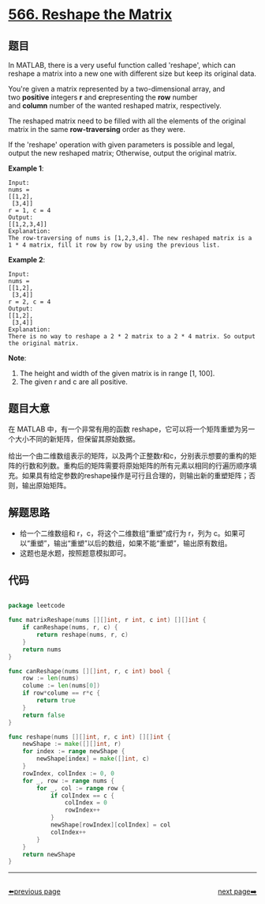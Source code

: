 # [566. Reshape the Matrix](https://leetcode.com/problems/reshape-the-matrix/)


## 题目

In MATLAB, there is a very useful function called 'reshape', which can reshape a matrix into a new one with different size but keep its original data.

You're given a matrix represented by a two-dimensional array, and two **positive** integers **r** and **c**representing the **row** number and **column** number of the wanted reshaped matrix, respectively.

The reshaped matrix need to be filled with all the elements of the original matrix in the same **row-traversing** order as they were.

If the 'reshape' operation with given parameters is possible and legal, output the new reshaped matrix; Otherwise, output the original matrix.

**Example 1**:

    Input: 
    nums = 
    [[1,2],
     [3,4]]
    r = 1, c = 4
    Output: 
    [[1,2,3,4]]
    Explanation:
    The row-traversing of nums is [1,2,3,4]. The new reshaped matrix is a 1 * 4 matrix, fill it row by row by using the previous list.

**Example 2**:

    Input: 
    nums = 
    [[1,2],
     [3,4]]
    r = 2, c = 4
    Output: 
    [[1,2],
     [3,4]]
    Explanation:
    There is no way to reshape a 2 * 2 matrix to a 2 * 4 matrix. So output the original matrix.

**Note**:

1. The height and width of the given matrix is in range [1, 100].
2. The given r and c are all positive.


## 题目大意

在 MATLAB 中，有一个非常有用的函数 reshape，它可以将一个矩阵重塑为另一个大小不同的新矩阵，但保留其原始数据。

给出一个由二维数组表示的矩阵，以及两个正整数r和c，分别表示想要的重构的矩阵的行数和列数。重构后的矩阵需要将原始矩阵的所有元素以相同的行遍历顺序填充。如果具有给定参数的reshape操作是可行且合理的，则输出新的重塑矩阵；否则，输出原始矩阵。



## 解题思路


- 给一个二维数组和 r，c，将这个二维数组“重塑”成行为 r，列为 c。如果可以“重塑”，输出“重塑”以后的数组，如果不能“重塑”，输出原有数组。
- 这题也是水题，按照题意模拟即可。



## 代码

```go

package leetcode

func matrixReshape(nums [][]int, r int, c int) [][]int {
	if canReshape(nums, r, c) {
		return reshape(nums, r, c)
	}
	return nums
}

func canReshape(nums [][]int, r, c int) bool {
	row := len(nums)
	colume := len(nums[0])
	if row*colume == r*c {
		return true
	}
	return false
}

func reshape(nums [][]int, r, c int) [][]int {
	newShape := make([][]int, r)
	for index := range newShape {
		newShape[index] = make([]int, c)
	}
	rowIndex, colIndex := 0, 0
	for _, row := range nums {
		for _, col := range row {
			if colIndex == c {
				colIndex = 0
				rowIndex++
			}
			newShape[rowIndex][colIndex] = col
			colIndex++
		}
	}
	return newShape
}

```



----------------------------------------------
<div style="display: flex;justify-content: space-between;align-items: center;">
<p><a href="https://books.halfrost.com/leetcode/ChapterFour/0500~0599/0563.Binary-Tree-Tilt/">⬅️previous page</a></p>
<p><a href="https://books.halfrost.com/leetcode/ChapterFour/0500~0599/0567.Permutation-in-String/">next page➡️</a></p>
</div>
